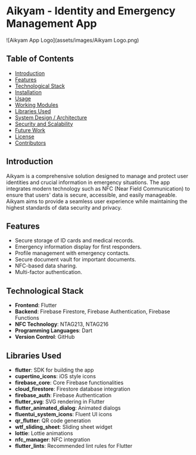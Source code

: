 # Aikyam - Identity and Emergency Management App

![Aikyam App Logo](assets/images/Aikyam Logo.png)

## Table of Contents
- [Introduction](#introduction)
- [Features](#features)
- [Technological Stack](#technological-stack)
- [Installation](#installation)
- [Usage](#usage)
- [Working Modules](#working-modules)
- [Libraries Used](#libraries-used)
- [System Design / Architecture](#system-design--architecture)
- [Security and Scalability](#security-and-scalability)
- [Future Work](#future-work)
- [License](#license)
- [Contributors](#contributors)

## Introduction
Aikyam is a comprehensive solution designed to manage and protect user identities and crucial information in emergency situations. The app integrates modern technology such as NFC (Near Field Communication) to ensure that users' data is secure, accessible, and easily manageable. Aikyam aims to provide a seamless user experience while maintaining the highest standards of data security and privacy.

## Features
- Secure storage of ID cards and medical records.
- Emergency information display for first responders.
- Profile management with emergency contacts.
- Secure document vault for important documents.
- NFC-based data sharing.
- Multi-factor authentication.


## Technological Stack
- **Frontend**: Flutter
- **Backend**: Firebase Firestore, Firebase Authentication, Firebase Functions
- **NFC Technology**: NTAG213, NTAG216
- **Programming Languages**: Dart
- **Version Control**: GitHub


## Libraries Used
- **flutter**: SDK for building the app
- **cupertino_icons**: iOS style icons
- **firebase_core**: Core Firebase functionalities
- **cloud_firestore**: Firestore database integration
- **firebase_auth**: Firebase Authentication
- **flutter_svg**: SVG rendering in Flutter
- **flutter_animated_dialog**: Animated dialogs
- **fluentui_system_icons**: Fluent UI icons
- **qr_flutter**: QR code generation
- **wtf_sliding_sheet**: Sliding sheet widget
- **lottie**: Lottie animations
- **nfc_manager**: NFC integration
- **flutter_lints**: Recommended lint rules for Flutter

